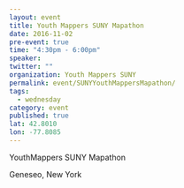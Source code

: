 ```yaml
---
layout: event
title: Youth Mappers SUNY Mapathon
date: 2016-11-02
pre-event: true
time: "4:30pm - 6:00pm"
speaker: 
twitter: ""
organization: Youth Mappers SUNY
permalink: event/SUNYYouthMappersMapathon/
tags: 
  - wednesday
category: event
published: true
lat: 42.8010
lon: -77.8085
---
```


YouthMappers SUNY Mapathon

Geneseo, New York
